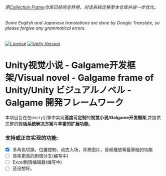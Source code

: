 ###### 原[Collection Frame](https://github.com/FSF0912/CollectionFrame)仓库已经完全弃用，对话系统迁移至本仓库并进一步优化。
###### Some English and Japanese translations are done by Google Translate, so please forgive any grammatical errors.  

[![License](https://img.shields.io/badge/License-Apache%202.0-blue.svg)](https://opensource.org/licenses/Apache-2.0)
[![Unity Version](https://img.shields.io/badge/Unity-2023%2B-brightgreen.svg)](https://unity.com/)
  
# Unity视觉小说 - Galgame开发框架/Visual novel - Galgame frame of Unity/Unity ビジュアルノベル - Galgame 開発フレームワーク
本项目旨在在`Unity`引擎中实现**高度可定制**的**视觉小说/Galgame开发框架**,并提供完整的**对话系统解决方案**与**丰富的扩展功能**。            
### 支持或正在实现的功能:
- [x] 多角色切换，位置控制，动态入场，背景图片，音频播放等最基础的功能
- [ ] 效率更高的剧情分支(编写中)
- [ ] Excel剧情编辑器(编写中)
- [ ] 还没想好。
